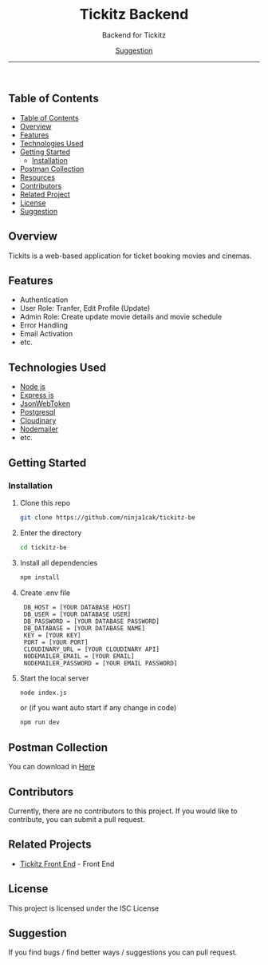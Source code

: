 <div align='center' style="text-align: center;">

<h1 style="border:0;margin:1rem">Tickitz Backend</h1>

Backend for Tickitz

[Suggestion](mailto:hauzan41200@gmail.com)

<hr>
<br>

</div>

## Table of Contents

- [Table of Contents](#table-of-contents)
- [Overview](#overview)
- [Features](#features)
- [Technologies Used](#technologies-used)
- [Getting Started](#getting-started)
  - [Installation](#installation)
- [Postman Collection](#postman-collection)
- [Resources](#resources)
- [Contributors](#contributors)
- [Related Project](#related-projects)
- [License](#license)
- [Suggestion](#suggestion)

## Overview

Tickits is a web-based application for ticket booking movies and cinemas.

## Features

- Authentication
- User Role: Tranfer, Edit Profile (Update)
- Admin Role: Create update movie details and movie schedule
- Error Handling
- Email Activation
- etc.

## Technologies Used

- [Node js](https://nodejs.org/en/docs)
- [Express js](https://expressjs.com/)
- [JsonWebToken](https://www.npmjs.com/package/jsonwebtoken)
- [Postgresql](https://www.postgresql.org/)
- [Cloudinary](https://cloudinary.com/)
- [Nodemailer](https://nodemailer.com/about/)
- etc.

## Getting Started

### Installation

1. Clone this repo

   ```bash
   git clone https://github.com/ninja1cak/tickitz-be
   ```

2. Enter the directory

   ```bash
   cd tickitz-be
   ```

3. Install all dependencies

   ```bash
   npm install
   ```

4. Create .env file

   ```env
    DB_HOST = [YOUR DATABASE HOST]
    DB_USER = [YOUR DATABASE USER]
    DB_PASSWORD = [YOUR DATABASE PASSWORD]
    DB_DATABASE = [YOUR DATABASE NAME]
    KEY = [YOUR KEY]
    PORT = [YOUR PORT]
    CLOUDINARY_URL = [YOUR CLOUDINARY API]
    NODEMAILER_EMAIL = [YOUR EMAIL]
    NODEMAILER_PASSWORD = [YOUR EMAIL PASSWORD]

   ```

5. Start the local server

   ```bash
   node index.js
   ```

   or (if you want auto start if any change in code)

   ```bash
   npm run dev
   ```

## Postman Collection

You can download in <a href='https://drive.google.com/file/d/1iGTRVvIm_XJAoyn6ciRrdqwhckKD1cm3/view?usp=sharing'> Here </a>

## Contributors

Currently, there are no contributors to this project. If you would like to contribute, you can submit a pull request.

## Related Projects

- [Tickitz Front End](https://github.com/ninja1cak/tickitz-react) - Front End

## License

This project is licensed under the ISC License

## Suggestion

If you find bugs / find better ways / suggestions you can pull request.